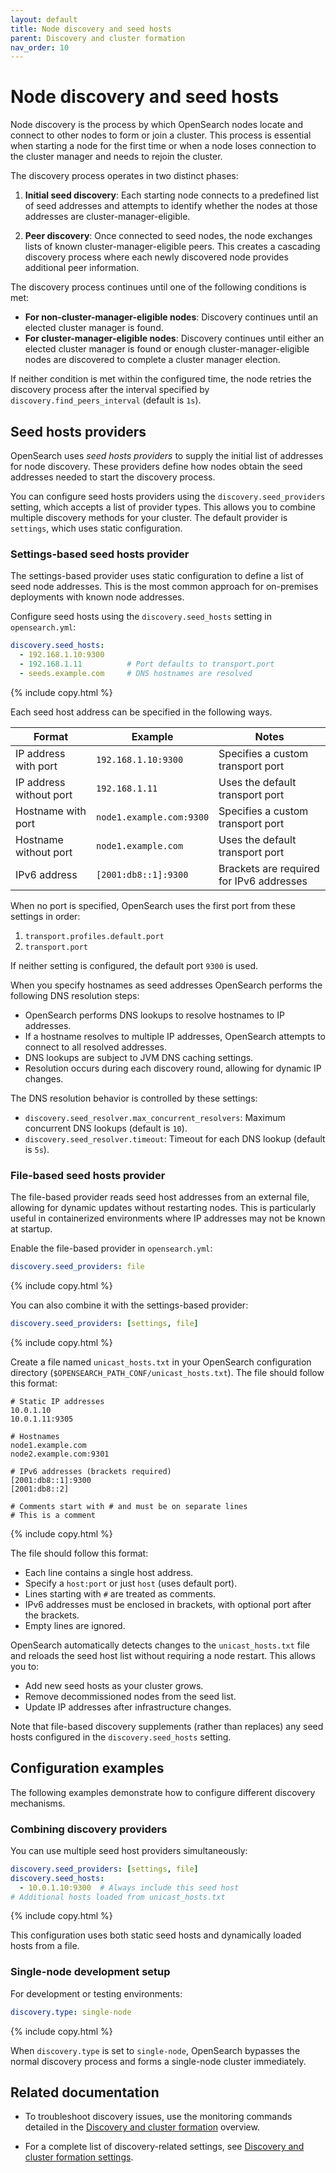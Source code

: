 ```yaml
---
layout: default
title: Node discovery and seed hosts
parent: Discovery and cluster formation
nav_order: 10
---
```


# Node discovery and seed hosts

Node discovery is the process by which OpenSearch nodes locate and connect to other nodes to form or join a cluster. This process is essential when starting a node for the first time or when a node loses connection to the cluster manager and needs to rejoin the cluster.

The discovery process operates in two distinct phases:

1. **Initial seed discovery**: Each starting node connects to a predefined list of seed addresses and attempts to identify whether the nodes at those addresses are cluster-manager-eligible.

2. **Peer discovery**: Once connected to seed nodes, the node exchanges lists of known cluster-manager-eligible peers. This creates a cascading discovery process where each newly discovered node provides additional peer information.

The discovery process continues until one of the following conditions is met:

- **For non-cluster-manager-eligible nodes**: Discovery continues until an elected cluster manager is found.
- **For cluster-manager-eligible nodes**: Discovery continues until either an elected cluster manager is found or enough cluster-manager-eligible nodes are discovered to complete a cluster manager election.

If neither condition is met within the configured time, the node retries the discovery process after the interval specified by `discovery.find_peers_interval` (default is `1s`).

## Seed hosts providers

OpenSearch uses _seed hosts providers_ to supply the initial list of addresses for node discovery. These providers define how nodes obtain the seed addresses needed to start the discovery process.

You can configure seed hosts providers using the `discovery.seed_providers` setting, which accepts a list of provider types. This allows you to combine multiple discovery methods for your cluster. The default provider is `settings`, which uses static configuration.

### Settings-based seed hosts provider

The settings-based provider uses static configuration to define a list of seed node addresses. This is the most common approach for on-premises deployments with known node addresses.

Configure seed hosts using the `discovery.seed_hosts` setting in `opensearch.yml`:

```yaml
discovery.seed_hosts:
  - 192.168.1.10:9300
  - 192.168.1.11          # Port defaults to transport.port
  - seeds.example.com     # DNS hostnames are resolved
```
{% include copy.html %}

Each seed host address can be specified in the following ways.

| Format                  | Example                  | Notes                                    |
| ----------------------- | ------------------------ | ---------------------------------------- |
| IP address with port    | `192.168.1.10:9300`      | Specifies a custom transport port        |
| IP address without port | `192.168.1.11`           | Uses the default transport port          |
| Hostname with port      | `node1.example.com:9300` | Specifies a custom transport port        |
| Hostname without port   | `node1.example.com`      | Uses the default transport port          |
| IPv6 address            | `[2001:db8::1]:9300`     | Brackets are required for IPv6 addresses |

When no port is specified, OpenSearch uses the first port from these settings in order:

1. `transport.profiles.default.port`
2. `transport.port`

If neither setting is configured, the default port `9300` is used.

When you specify hostnames as seed addresses OpenSearch performs the following DNS resolution steps:

- OpenSearch performs DNS lookups to resolve hostnames to IP addresses.
- If a hostname resolves to multiple IP addresses, OpenSearch attempts to connect to all resolved addresses.
- DNS lookups are subject to JVM DNS caching settings.
- Resolution occurs during each discovery round, allowing for dynamic IP changes.

The DNS resolution behavior is controlled by these settings:

- `discovery.seed_resolver.max_concurrent_resolvers`: Maximum concurrent DNS lookups (default is `10`).
- `discovery.seed_resolver.timeout`: Timeout for each DNS lookup (default is `5s`).

### File-based seed hosts provider

The file-based provider reads seed host addresses from an external file, allowing for dynamic updates without restarting nodes. This is particularly useful in containerized environments where IP addresses may not be known at startup.

Enable the file-based provider in `opensearch.yml`:

```yaml
discovery.seed_providers: file
```
{% include copy.html %}

You can also combine it with the settings-based provider:

```yaml
discovery.seed_providers: [settings, file]
```
{% include copy.html %}

Create a file named `unicast_hosts.txt` in your OpenSearch configuration directory (`$OPENSEARCH_PATH_CONF/unicast_hosts.txt`). The file should follow this format:

```
# Static IP addresses
10.0.1.10
10.0.1.11:9305

# Hostnames
node1.example.com
node2.example.com:9301

# IPv6 addresses (brackets required)
[2001:db8::1]:9300
[2001:db8::2]

# Comments start with # and must be on separate lines
# This is a comment
```
{% include copy.html %}

The file should follow this format:

- Each line contains a single host address.
- Specify a `host:port` or just `host` (uses default port).
- Lines starting with `#` are treated as comments.
- IPv6 addresses must be enclosed in brackets, with optional port after the brackets.
- Empty lines are ignored.

OpenSearch automatically detects changes to the `unicast_hosts.txt` file and reloads the seed host list without requiring a node restart. This allows you to:

- Add new seed hosts as your cluster grows.
- Remove decommissioned nodes from the seed list.
- Update IP addresses after infrastructure changes.

Note that file-based discovery supplements (rather than replaces) any seed hosts configured in the `discovery.seed_hosts` setting.

## Configuration examples

The following examples demonstrate how to configure different discovery mechanisms.

### Combining discovery providers

You can use multiple seed host providers simultaneously:

```yaml
discovery.seed_providers: [settings, file]
discovery.seed_hosts:
  - 10.0.1.10:9300  # Always include this seed host
# Additional hosts loaded from unicast_hosts.txt
```
{% include copy.html %}

This configuration uses both static seed hosts and dynamically loaded hosts from a file.

### Single-node development setup

For development or testing environments:

```yaml
discovery.type: single-node
```
{% include copy.html %}

When `discovery.type` is set to `single-node`, OpenSearch bypasses the normal discovery process and forms a single-node cluster immediately.

## Related documentation

- To troubleshoot discovery issues, use the monitoring commands detailed in the [Discovery and cluster formation]({{site.url}}{{site.baseurl}}/tuning-your-cluster/discovery-cluster-formation/#monitoring-discovery-and-cluster-formation) overview.

- For a complete list of discovery-related settings, see [Discovery and cluster formation settings]({{site.url}}{{site.baseurl}}/tuning-your-cluster/discovery-cluster-formation/settings/).
